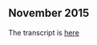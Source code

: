 ## November 2015

The transcript is [here](http://chat.stackoverflow.com/rooms/41570/conversation/november-2015-room-meeting)
